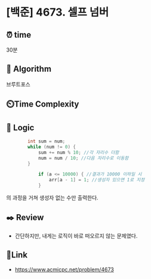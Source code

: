 # [백준] 4673. 셀프 넘버 
 
## ⏰  **time**
30분

## :pushpin: **Algorithm**
브루트포스

## ⏲️**Time Complexity**


## :round_pushpin: **Logic**
```java
		int sum = num;
		while (num != 0) {
			sum += num % 10; //각 자리수 더함 
			num = num / 10; //다음 자리수로 이동함 
		}
```

```java
			if (a <= 10000) { //결과가 10000 이하일 시 
				arr[a - 1] = 1; //생성자 있으면 1로 지정 
			}
```

의 과정을 거쳐 생성자 없는 수만 출력한다. 


## :black_nib: **Review**
- 간단하지만, 내게는 로직이 바로 떠오르지 않는 문제였다. 

## 📡**Link**
- https://www.acmicpc.net/problem/4673 
